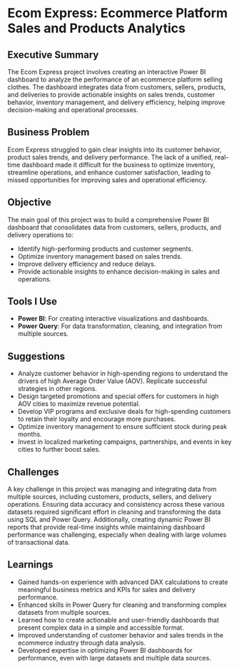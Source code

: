 # **Ecom Express: Ecommerce Platform Sales and Products Analytics**

## **Executive Summary**  
The Ecom Express project involves creating an interactive Power BI dashboard to analyze the performance of an ecommerce platform selling clothes. The dashboard integrates data from customers, sellers, products, and deliveries to provide actionable insights on sales trends, customer behavior, inventory management, and delivery efficiency, helping improve decision-making and operational processes.

## **Business Problem**  
Ecom Express struggled to gain clear insights into its customer behavior, product sales trends, and delivery performance. The lack of a unified, real-time dashboard made it difficult for the business to optimize inventory, streamline operations, and enhance customer satisfaction, leading to missed opportunities for improving sales and operational efficiency.

## **Objective**  
The main goal of this project was to build a comprehensive Power BI dashboard that consolidates data from customers, sellers, products, and delivery operations to:
- Identify high-performing products and customer segments.
- Optimize inventory management based on sales trends.
- Improve delivery efficiency and reduce delays.
- Provide actionable insights to enhance decision-making in sales and operations.

## **Tools I Use**  
- **Power BI**: For creating interactive visualizations and dashboards.  
- **Power Query**: For data transformation, cleaning, and integration from multiple sources.

## **Suggestions**  
- Analyze customer behavior in high-spending regions to understand the drivers of high Average Order Value (AOV). Replicate successful strategies in other regions.  
- Design targeted promotions and special offers for customers in high AOV cities to maximize revenue potential.  
- Develop VIP programs and exclusive deals for high-spending customers to retain their loyalty and encourage more purchases.  
- Optimize inventory management to ensure sufficient stock during peak months.  
- Invest in localized marketing campaigns, partnerships, and events in key cities to further boost sales.

## **Challenges**  
A key challenge in this project was managing and integrating data from multiple sources, including customers, products, sellers, and delivery operations. Ensuring data accuracy and consistency across these various datasets required significant effort in cleaning and transforming the data using SQL and Power Query. Additionally, creating dynamic Power BI reports that provide real-time insights while maintaining dashboard performance was challenging, especially when dealing with large volumes of transactional data.

## **Learnings**  
- Gained hands-on experience with advanced DAX calculations to create meaningful business metrics and KPIs for sales and delivery performance.  
- Enhanced skills in Power Query for cleaning and transforming complex datasets from multiple sources.  
- Learned how to create actionable and user-friendly dashboards that present complex data in a simple and accessible format.  
- Improved understanding of customer behavior and sales trends in the ecommerce industry through data analysis.  
- Developed expertise in optimizing Power BI dashboards for performance, even with large datasets and multiple data sources.
